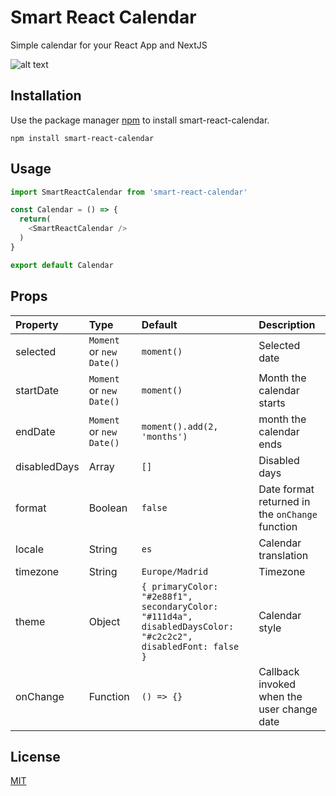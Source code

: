 # Smart React Calendar

Simple calendar for your React App and NextJS 

![alt text](https://projects.jgfrontend.com/smart-react-calendar-assets/screenshot-calendar.png)

## Installation

Use the package manager [npm](https://www.npmjs.com/) to install smart-react-calendar.

```
npm install smart-react-calendar
```

## Usage

```js
import SmartReactCalendar from 'smart-react-calendar'

const Calendar = () => {
  return(
    <SmartReactCalendar />
  )
}

export default Calendar
```

## Props
| Property | Type | Default | Description                                                                                                                                      |
|:---------------------|:--------|:-------------|:-------------------------------------------------------------------------------------------------------------------------------------------------|
| selected | `Moment` or `new Date()` | `moment()` | Selected date
| startDate | `Moment` or `new Date()` | `moment()` | Month the calendar starts
| endDate | `Moment` or `new Date()` | `moment().add(2, 'months')` | month the calendar ends
| disabledDays | Array | `[]` | Disabled days
| format | Boolean | `false` | Date format returned in the `onChange` function
| locale | String | `es` | Calendar translation
| timezone | String | `Europe/Madrid` | Timezone
| theme | Object | `{ primaryColor: "#2e88f1", secondaryColor: "#111d4a", disabledDaysColor: "#c2c2c2", disabledFont: false }` | Calendar style
| onChange | Function | `() => {}` | Callback invoked when the user change date 

## License
[MIT](https://choosealicense.com/licenses/mit/)